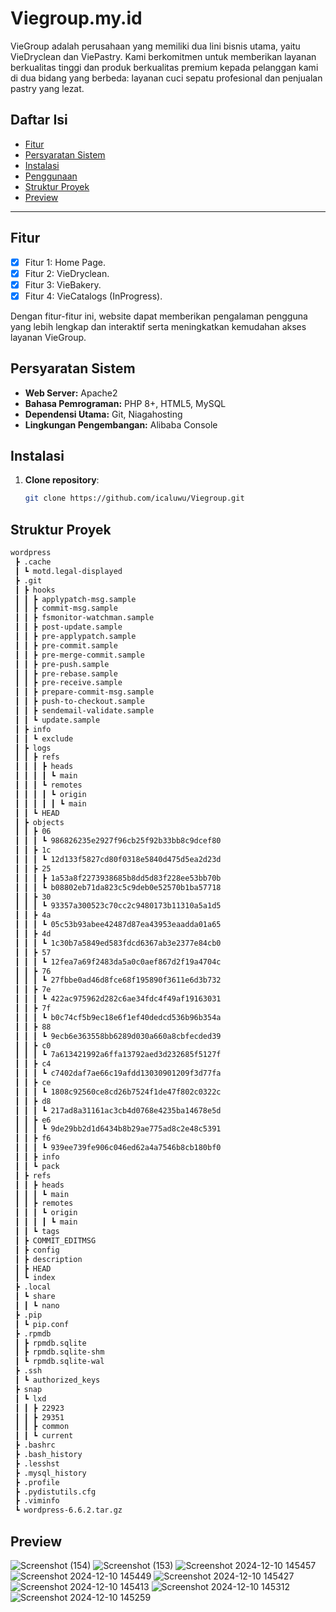 # Viegroup.my.id

VieGroup adalah perusahaan yang memiliki dua lini bisnis utama, yaitu VieDryclean dan ViePastry. Kami berkomitmen untuk memberikan layanan berkualitas tinggi dan produk berkualitas premium kepada pelanggan kami di dua bidang yang berbeda: layanan cuci sepatu profesional dan penjualan pastry yang lezat.

## Daftar Isi
- [Fitur](#fitur)
- [Persyaratan Sistem](#persyaratan-sistem)
- [Instalasi](#instalasi)
- [Penggunaan](#penggunaan)
- [Struktur Proyek](#struktur-proyek)
- [Preview](#preview)

---

## Fitur
- [x] Fitur 1: Home Page.
- [x] Fitur 2: VieDryclean.
- [x] Fitur 3: VieBakery.
- [x] Fitur 4: VieCatalogs (InProgress).

Dengan fitur-fitur ini, website dapat memberikan pengalaman pengguna yang lebih lengkap dan interaktif serta meningkatkan kemudahan akses layanan VieGroup.

## Persyaratan Sistem
- **Web Server:** Apache2
- **Bahasa Pemrograman:** PHP 8+, HTML5, MySQL
- **Dependensi Utama:** Git, Niagahosting
- **Lingkungan Pengembangan:** Alibaba Console

## Instalasi
1. **Clone repository**: 
   ```bash
   git clone https://github.com/icaluwu/Viegroup.git
   ```
   
## Struktur Proyek
```bash
wordpress
 ┣ .cache
 ┃ ┗ motd.legal-displayed
 ┣ .git
 ┃ ┣ hooks
 ┃ ┃ ┣ applypatch-msg.sample
 ┃ ┃ ┣ commit-msg.sample
 ┃ ┃ ┣ fsmonitor-watchman.sample
 ┃ ┃ ┣ post-update.sample
 ┃ ┃ ┣ pre-applypatch.sample
 ┃ ┃ ┣ pre-commit.sample
 ┃ ┃ ┣ pre-merge-commit.sample
 ┃ ┃ ┣ pre-push.sample
 ┃ ┃ ┣ pre-rebase.sample
 ┃ ┃ ┣ pre-receive.sample
 ┃ ┃ ┣ prepare-commit-msg.sample
 ┃ ┃ ┣ push-to-checkout.sample
 ┃ ┃ ┣ sendemail-validate.sample
 ┃ ┃ ┗ update.sample
 ┃ ┣ info
 ┃ ┃ ┗ exclude
 ┃ ┣ logs
 ┃ ┃ ┣ refs
 ┃ ┃ ┃ ┣ heads
 ┃ ┃ ┃ ┃ ┗ main
 ┃ ┃ ┃ ┗ remotes
 ┃ ┃ ┃ ┃ ┗ origin
 ┃ ┃ ┃ ┃ ┃ ┗ main
 ┃ ┃ ┗ HEAD
 ┃ ┣ objects
 ┃ ┃ ┣ 06
 ┃ ┃ ┃ ┗ 986826235e2927f96cb25f92b33bb8c9dcef80
 ┃ ┃ ┣ 1c
 ┃ ┃ ┃ ┗ 12d133f5827cd80f0318e5840d475d5ea2d23d
 ┃ ┃ ┣ 25
 ┃ ┃ ┃ ┣ 1a53a8f2273938685b8dd5d83f228ee53bb70b
 ┃ ┃ ┃ ┗ b08802eb71da823c5c9deb0e52570b1ba57718
 ┃ ┃ ┣ 30
 ┃ ┃ ┃ ┗ 93357a300523c70cc2c9480173b11310a5a1d5
 ┃ ┃ ┣ 4a
 ┃ ┃ ┃ ┗ 05c53b93abee42487d87ea43953eaadda01a65
 ┃ ┃ ┣ 4d
 ┃ ┃ ┃ ┗ 1c30b7a5849ed583fdcd6367ab3e2377e84cb0
 ┃ ┃ ┣ 57
 ┃ ┃ ┃ ┗ 12fea7a69f2483da5a0c0aef867d2f19a4704c
 ┃ ┃ ┣ 76
 ┃ ┃ ┃ ┗ 27fbbe0ad46d8fce68f195890f3611e6d3b732
 ┃ ┃ ┣ 7e
 ┃ ┃ ┃ ┗ 422ac975962d282c6ae34fdc4f49af19163031
 ┃ ┃ ┣ 7f
 ┃ ┃ ┃ ┗ b0c74cf5b9ec18e6f1ef40dedcd536b96b354a
 ┃ ┃ ┣ 88
 ┃ ┃ ┃ ┗ 9ecb6e363558bb6289d030a660a8cbfecded39
 ┃ ┃ ┣ c0
 ┃ ┃ ┃ ┗ 7a613421992a6ffa13792aed3d232685f5127f
 ┃ ┃ ┣ c4
 ┃ ┃ ┃ ┗ c7402daf7ae66c19afdd13030901209f3d77fa
 ┃ ┃ ┣ ce
 ┃ ┃ ┃ ┗ 1808c92560ce8cd26b7524f1de47f802c0322c
 ┃ ┃ ┣ d8
 ┃ ┃ ┃ ┗ 217ad8a31161ac3cb4d0768e4235ba14678e5d
 ┃ ┃ ┣ e6
 ┃ ┃ ┃ ┗ 9de29bb2d1d6434b8b29ae775ad8c2e48c5391
 ┃ ┃ ┣ f6
 ┃ ┃ ┃ ┗ 939ee739fe906c046ed62a4a7546b8cb180bf0
 ┃ ┃ ┣ info
 ┃ ┃ ┗ pack
 ┃ ┣ refs
 ┃ ┃ ┣ heads
 ┃ ┃ ┃ ┗ main
 ┃ ┃ ┣ remotes
 ┃ ┃ ┃ ┗ origin
 ┃ ┃ ┃ ┃ ┗ main
 ┃ ┃ ┗ tags
 ┃ ┣ COMMIT_EDITMSG
 ┃ ┣ config
 ┃ ┣ description
 ┃ ┣ HEAD
 ┃ ┗ index
 ┣ .local
 ┃ ┗ share
 ┃ ┃ ┗ nano
 ┣ .pip
 ┃ ┗ pip.conf
 ┣ .rpmdb
 ┃ ┣ rpmdb.sqlite
 ┃ ┣ rpmdb.sqlite-shm
 ┃ ┗ rpmdb.sqlite-wal
 ┣ .ssh
 ┃ ┗ authorized_keys
 ┣ snap
 ┃ ┗ lxd
 ┃ ┃ ┣ 22923
 ┃ ┃ ┣ 29351
 ┃ ┃ ┣ common
 ┃ ┃ ┗ current
 ┣ .bashrc
 ┣ .bash_history
 ┣ .lesshst
 ┣ .mysql_history
 ┣ .profile
 ┣ .pydistutils.cfg
 ┣ .viminfo
 ┗ wordpress-6.6.2.tar.gz
```

 ## Preview
![Screenshot (154)](https://github.com/user-attachments/assets/1823a5a0-99ff-4402-aa5b-7c01d3b43204)
![Screenshot (153)](https://github.com/user-attachments/assets/38b79a48-88ef-40f2-b347-e74b889acd54)
![Screenshot 2024-12-10 145457](https://github.com/user-attachments/assets/32766b60-bca7-4d84-8aff-cced5afc919a)
![Screenshot 2024-12-10 145449](https://github.com/user-attachments/assets/2adaa31d-6de0-408c-a184-18f237af9d85)
![Screenshot 2024-12-10 145427](https://github.com/user-attachments/assets/20fd5aa9-2252-43a7-8e40-2a8dd635b6d5)
![Screenshot 2024-12-10 145413](https://github.com/user-attachments/assets/b003dc6e-e523-4f0b-87e8-4e25c8780af4)
![Screenshot 2024-12-10 145312](https://github.com/user-attachments/assets/acdbb04a-803b-4618-9b85-e42cd1984a50)
![Screenshot 2024-12-10 145259](https://github.com/user-attachments/assets/e352df62-03ef-43ab-be3e-0e99815e9aab)
